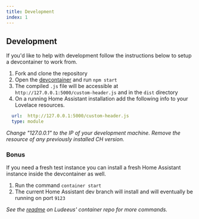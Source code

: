 ```yaml
---
title: Development
index: 1
---
```


## Development

If you'd like to help with development follow the instructions below to setup a devcontainer to work from.

1. Fork and clone the repository
2. Open the [devcontainer][devcontainer] and run `npm start`
3. The compiled `.js` file will be accessible at `http://127.0.0.1:5000/custom-header.js` and in the `dist` directory
4. On a running Home Assistant installation add the following info to your Lovelace resources.

```yaml
  url:  http://127.0.0.1:5000/custom-header.js
  type: module
```

_Change "127.0.0.1" to the IP of your development machine. Remove the resource of any previously installed CH version._

### Bonus

If you need a fresh test instance you can install a fresh Home Assistant instance inside the devcontainer as well.

1. Run the command `container start`
2. The current Home Assistant dev branch will install and will eventually be running on port `9123`

_See the [readme][ludcontainer] on Ludeeus' container repo for more commands._

<!--Links -->

[devcontainer]: https://code.visualstudio.com/docs/remote/containers
[ludcontainer]: https://github.com/ludeeus/container#custom-commands-included-in-all-devcontainers
